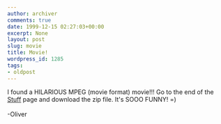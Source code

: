 ```yaml
---
author: archiver
comments: true
date: 1999-12-15 02:27:03+00:00
excerpt: None
layout: post
slug: movie
title: Movie!
wordpress_id: 1285
tags:
- oldpost
---
```


I found a HILARIOUS MPEG (movie format) movie!!! Go to the end of the <a href=http://www.oliverweb.com/stuff/index.shtml>Stuff</a> page and download the zip file. It's SOOO FUNNY! =)<br /><br />-Oliver